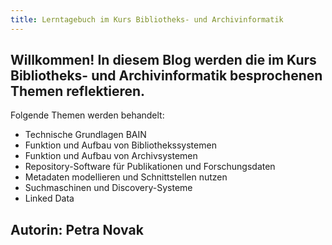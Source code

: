 ```yaml
---
title: Lerntagebuch im Kurs Bibliotheks- und Archivinformatik
---
```


## Willkommen! In diesem Blog werden die im Kurs Bibliotheks- und Archivinformatik besprochenen Themen reflektieren. 

Folgende Themen werden behandelt:

- Technische Grundlagen BAIN
- Funktion und Aufbau von Bibliothekssystemen
- Funktion und Aufbau von Archivsystemen
- Repository-Software für Publikationen und Forschungsdaten
- Metadaten modellieren und Schnittstellen nutzen
- Suchmaschinen und Discovery-Systeme
- Linked Data

## Autorin: Petra Novak

